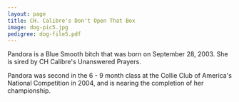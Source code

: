 ```yaml
---
layout: page
title: CH. Calibre's Don't Open That Box
image: dog-pic5.jpg
pedigree: dog-file5.pdf
---
```

Pandora is a Blue Smooth bitch that was born on September 28, 2003. She is sired by CH Calibre's Unanswered Prayers.

Pandora was second in the 6 - 9 month class at the Collie Club of America's National Competition in 2004, and is
nearing the completion of her championship.